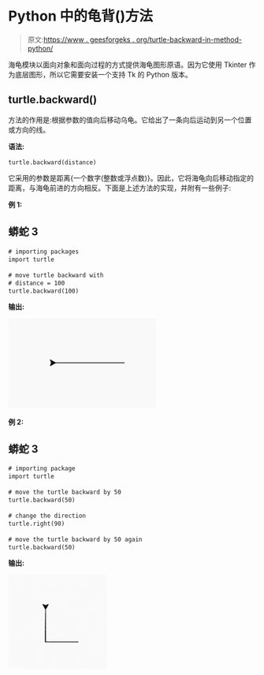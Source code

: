 # Python 中的龟背()方法

> 原文:[https://www . geesforgeks . org/turtle-backward-in-method-python/](https://www.geeksforgeeks.org/turtle-backward-method-in-python/)

海龟模块以面向对象和面向过程的方式提供海龟图形原语。因为它使用 Tkinter 作为底层图形，所以它需要安装一个支持 Tk 的 Python 版本。

## turtle.backward()

方法的作用是:根据参数的值向后移动乌龟。它给出了一条向后运动到另一个位置或方向的线。

**语法:**

```
turtle.backward(distance)

```

它采用的参数是距离{一个数字(整数或浮点数)}。因此，它将海龟向后移动指定的距离，与海龟前进的方向相反。下面是上述方法的实现，并附有一些例子:

**例 1:**

## 蟒蛇 3

```
# importing packages
import turtle

# move turtle backward with 
# distance = 100
turtle.backward(100)
```

**输出:**

![](img/dbfbf2597cb56ff651af192acfce4890.png)

**例 2:**

## 蟒蛇 3

```
# importing package
import turtle

# move the turtle backward by 50
turtle.backward(50)

# change the direction
turtle.right(90)

# move the turtle backward by 50 again
turtle.backward(50)
```

**输出:**

![](img/8e66f867d3f5732f027aab42f29b8ff6.png)